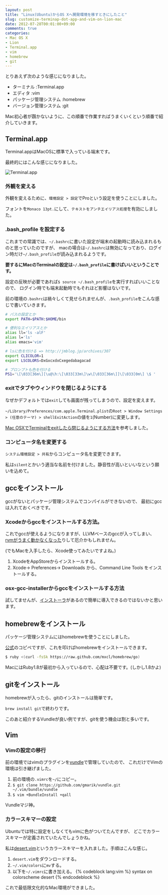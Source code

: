 ```yaml
---
layout: post
title: "Linux(Ubuntu)からOS Xへ開発環境を移すときにしたこと"
slug: customize-terminap-dot-app-and-vim-on-lion-mac
date: 2012-07-28T00:01:00+09:00
comments: true
categories:
- Mac OS X
- Lion
- Terminal.app
- vim
- homebrew
- git
---
```


とりあえず次のような感じになりました。

* ターミナル
:Terminal.app
* エディタ
:vim
* パッケージ管理システム
:homebrew
* バージョン管理システム
:git

Mac初心者が躓かないように、この順番で作業すればうまくいくという順番で紹介していきます。

## Terminal.app

Terminal.appはMacOSに標準で入っている端末です。

最終的にはこんな感じになりました。

![Terminal.app](/images/posts/2012.7.28_terminal.png)

### 外観を変える

外観を変えるために、`環境設定 > 設定`でProという設定を使うことにしました。

フォントを`Monaco 13pt.`にして、`テキストをアンチエイリアス処理`を有効にしました。

### .bash&#95;profile を設定する

これまでの常識では、`~/.bashrc`に書いた設定が端末の起動時に読み込まれるものと思っていたのですが、
macの場合は`~/.bashrc`は無効になっており、ログイン時だけ`~/.bash_profile`が読み込まれるようです。

**要するにMacのTerminalの設定は`~/.bash_profile`に書けばいいということです。**

設定の反映が必要であれば`$ source ~/.bash_profile`を実行すればいいことなので、
ログイン時でも端末起動時でもそれほど影響はないです。

前の環境の`.bashrc`は禍々しくて見せられませんが、`.bash_profile`をこんな感じで書いていきます。

```bash
# パスの設定とか
export PATH=$PATH:$HOME/bin

# 便利なエイリアスとか
alias ll='ls -alF'
alias l='ls'
alias emacs='vim'

# lsに色を付ける => http://jmblog.jp/archives/307
export CLICOLOR=1
export LSCOLORS=DxGxcxdxCxegedabagacad

# プロンプトも色を付ける
PS1='\[\033[36m\][\u@\h:\[\033[33m\]\w\[\033[36m\]]\[\033[0m\] \$ '
```

### exitでタブやウィンドウを閉じるようにする

なぜかデフォルトでは`exit`しても画面が残ってしまうので、設定を変えます。

`~/Library/Preferences/com.apple.Terminal.plist`の`Root > Window Settings > (任意のテーマ) > shellExitAction`の値を`1`(Number)に変更します。

[Mac OSXでTerminalをexitしたら閉じるようにする方法](http://havelog.ayumusato.com/develop/others/e180-mac-terminal-exit2close.html)を参考しました。

### コンピュータ名を変更する

`システム環境設定 > 共有`からコンピュータ名を変更できます。

私は`silent`とかいう適当な名前を付けました。静音性が高いといいなという願いを込めて。

## gccをインストール

gccがないとパッケージ管理システムでコンパイルができないので、
最初にgccは入れておくべきです。

### Xcodeからgccをインストールする方法。

これでgccが使えるようになりますが、LLVMベースのgccが入ってしまい、
[rvmがうまく動かなくなった](http://gam0022.net/blog/2012/07/27/getting-started-with-ruby-on-rails-on-mac/)りして厄介かもしれません。

(でもMacを入手したら、Xcode使ってみたいですよね。)

1. XcodeをAppStoreからインストールする。
2. Xcode-> Preferences-> Downloads から、Command Line Tools をインストールする。

### osx-gcc-installerからgccをインストールする方法

試してませんが、[インストーラ](https://github.com/kennethreitz/osx-gcc-installer/)があるので簡単に導入できるのではないかと思います。

## homebrewをインストール

パッケージ管理システムにはhomebrewを使うことにしました。

[公式](https://github.com/mxcl/homebrew/wiki/installation)のコピペですが、これを叩けばhomebrewをインストールできます。

```bash
$ ruby <(curl -fsSk https://raw.github.com/mxcl/homebrew/go)
```

MacにはRuby1.8が最初から入っているので、心配は不要です。(しかし1.8かよ)

## gitをインストール

homebrewが入ったら、gitのインストールは簡単です。

`brew install git`で終わりです。

このあと紹介するVundleが良い例ですが、gitを使う機会は割と多いです。

## Vim

### Vimの設定の移行

前の環境ではvimのプラグインを[vundle](https://github.com/gmarik/vundle/)で管理していたので、
これだけでVimの環境は引き継げました。

1. 前の環境の`.vimrc`を`~/`にコピー。
2. `$ git clone https://github.com/gmarik/vundle.git ~/.vim/bundle/vundle`
3. `$ vim +BundleInstall +qall`

Vundleマジ神。

### カラースキマーの設定

Ubuntuでは特に設定をしなくてもvimに色がついてたんですが、
どこでカラースキマーが定義されていたんでしょうかね。

私は[desert.vim](http://www.vim.org/scripts/script.php?script_id=105)というカラースキマーを入れました。手順はこんな感じ。

1. `desert.vim`をダウンロードする。
2. `~/.vim/colors`に`mv`する。
3. 以下を`~/.vimrc`に書き加える。
{% codeblock lang:vim %}
syntax on
colorscheme desert
{% endcodeblock %}


これで最低限文化的なMac環境ができました。
